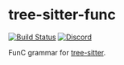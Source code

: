 # tree-sitter-func
[![Build Status](https://github.com/amaanq/tree-sitter-func/workflows/CI/badge.svg)](https://github.com/amaanq/tree-sitter-func/workflows/CI/badge.svg)
[![Discord](https://img.shields.io/discord/1063097320771698699?logo=discord)](https://discord.gg/w7nTvsVJhm)

FunC grammar for [tree-sitter](https://github.com/tree-sitter/tree-sitter).
